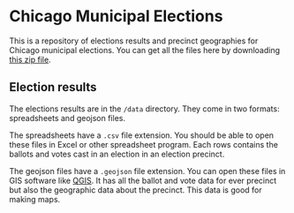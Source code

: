 # Chicago Municipal Elections

This is a repository of elections results and precinct geographies for Chicago municipal elections. You can get all the files here by downloading [this zip file](https://github.com/datamade/chicago-municipal-elections/archive/master.zip).

## Election results

The elections results are in the `/data` directory. They come in two formats: spreadsheets and geojson files. 

The spreadsheets have a `.csv` file extension. You should be able to open these files in Excel or other spreadsheet program. Each rows contains the ballots and votes cast in an election in an election precinct.

The geojson files have a `.geojson` file extension. You can open these files in GIS software like [QGIS](https://qgis.org/en/site/). It has all the ballot and vote data for ever precinct but also the geographic data about the precinct. This data is good for making maps.
